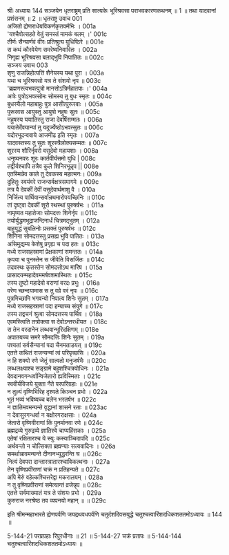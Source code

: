 श्रीः
अध्यायः 144
सञ्जयेन धृतराष्ट्रम् प्रति सात्यकेः भूरिश्रवसा पराभवकारणकथनम् ॥ 1 ॥ तथा यादवानां प्रशंसनम् ॥ 2 ॥
धृतराष्ट्र उवाच 	001  
अजितो द्रोणराधेयविकर्णकृतवर्मभिः ।	001a  
\'यश्चैवोत्सहते वेतुं समस्तं मामकं बलम् ।\'	001c  
तीर्णः सैन्यार्णवं वीरः प्रतिश्रुत्य युधिष्ठिरे ॥	001e  
स कथं कौरवेयेण समरेष्वनिवारितः ।	002a  
निगृह्य भूरिश्रवसा बलाद्भुवि निपातितः ॥	002c  
सञ्जय उवाच 	003  
शृणु राजन्निहोत्पत्तिं शैनेयस्य यथा पुरा ।	003a  
यथा च भूरिश्रवसो यत्र ते संशयो नृप ॥	003c  
\'ब्रह्मणस्त्वभवत्पुत्रो मानसोऽत्रिर्महातपाः ।\'	004a  
अत्रेः पुत्रोऽभवत्सोमः सोमस्य तु बुधः स्मृतः ॥	004c  
बुधस्यैलो महाबाहुः पुत्र आसीत्पुरूरवाः ।	005a  
पुरूरवस आयुस्तु आयुषो नहुषः सुतः ॥	005c  
नहुषस्य ययातिस्तु राजा देवर्षिसम्मतः ।	006a  
ययातेर्देवयान्यां तु यदुर्ज्येष्ठोऽभवत्सुतः ॥	006c  
यदोरभूदन्ववाये आजमीढ इति स्मृतः ।	007a  
यादवस्तस्य तु सुतः शूरस्त्रैलोक्यसम्मतः ॥	007c  
शूरस्य शौरिर्नृवरो वसुदेवो महायशाः ।	008a  
धनुष्यनवरः शूरः कार्तवीर्यसमो युधि |	008c  
तद्वीर्यश्चापि तत्रैव कुले शिनिरभून्नृप ||	008e  
एतस्मिन्नेव काले तु देवकस्य महात्मनः।	009a  
दुहितुः स्वयंवरे राजन्सर्वक्षत्रसमागमे ॥	009c  
तत्र वै देवकीं देवीं वसुदेवार्थमाशु वै ।	010a  
निर्जित्य पार्थिवान्सर्वान्रथमारोपयच्छिनिः ॥	010c  
तां दृष्ट्वा देवकीं शूरो रथस्थां पुरुषर्षभः ।	011a  
नामृष्यत महातेजाः सोमदत्तः शिनेर्नृप ॥	011c  
तयोर्युद्धमभूद्राजन्दिनार्धं चित्रमद्भुतम् ।	012a  
बाहुयुद्धं सुबलिनोः प्रसक्तं पुरुषर्षभः ॥	012c  
शिनिना सोमदत्तस्तु प्रसह्य भुवि पातितः ।	013a  
असिमुद्यम्य केशेषु प्रगृह्य च पदा हतः ॥	013c  
मध्ये राजसहस्राणां प्रेक्षकाणां समन्ततः ।	014a  
कृपया च पुनस्तेन स जीवेति विसर्जितः ॥	014c  
तदवस्थः कृतस्तेन सोमदत्तोऽथ मारिष ।	015a  
प्रासादयन्महादेवममर्षवशमास्थितः ॥	015c  
तस्य तुष्टो महादेवो वराणां वरदः प्रभुः ।	016a  
वरेण च्छन्दयामास स तु वव्रे वरं नृपः ॥	016c  
पुत्रमिच्छामि भगवन्यो निपात्य शिनेः सुतम् ।	017a  
मध्ये राजसहस्राणां पदा हन्याच्च संयुगे ॥	017c  
तस्य तद्वचनं श्रुत्वा सोमदत्तस्य पार्थिव ।	018a  
एवमस्त्विति तत्रोक्त्वा स देवोऽन्तरधीयत ।	018c  
स तेन वरदानेन लब्धवान्भूरिदक्षिणम् ॥	018e  
अपातयच्च समरे सौमदत्तिः शिनेः सुतम् ।	019a  
पश्यतां सर्वसैन्यानां पदा चैनमताडयत् ॥	019c  
एतत्ते कथितं राजन्यन्मां त्वं परिपृच्छसि ।	020a  
न हि शक्यो रणे जेतुं सात्वतो मनुजर्षभैः ॥	020c  
लब्धलक्ष्याश्च सङ्ग्रामे बहुशश्चित्रयोधिनः ।	021a  
देवदानवगन्धर्वान्विजेतारो ह्यविस्मिताः ।	021c  
स्ववीर्यविजये युक्ता नैते परपरिग्रहाः ॥	021e  
न तुल्यं वृष्णिभिरिह दृश्यते किञ्चन प्रभो ।	022a  
भूतं भव्यं भविष्यच्च बलेन भरतर्षभ ॥		022c  
न ज्ञातिमवमन्यन्ते वृद्धानां शासने रताः ॥		023ac  
न देवासुरगन्धर्वा न यक्षोरगराक्षसाः ।	024a  
जेतारो वृष्णिवीराणां किं पुनर्मानवा रणे ॥	024c  
ब्रह्मद्रव्ये गुरुद्रव्ये ज्ञातिस्वे चाप्यहिंसकाः ।	025a  
एतेषां रक्षितारश्च ये स्युः कस्याञ्चिदापदि ॥	025c  
अर्थवन्तो न चोत्सिक्ता ब्रह्मण्याः सत्यवादिनः ।	026a  
समर्थान्नावमन्यन्ते दीनानभ्युद्धरन्ति च ॥	026c  
नित्यं देवपरा दान्तास्त्रातारश्चाविकत्थनाः ।	027a  
तेन वृष्णिप्रवीराणां चक्रं न प्रतिहन्यते ॥	027c  
अपि मेरुं वहेत्कश्चित्तरेद्वा मकरालयम् ।	028a  
न तु वृष्णिप्रवीराणां समेत्यान्तं व्रजेन्नृप ॥	028c  
एतत्ते सर्वमाख्यातं यत्र ते संशयः प्रभो ।	029a  
कुरुराज नरश्रेष्ठ तव व्यपनयो महान् ॥ ॥	029c  

इति श्रीमन्महाभारते द्रोणपर्वणि जयद्रथवधपर्वणि चतुर्दशदिवसयुद्धे चतुश्चत्वारिंशदधिकशततमोऽध्यायः ॥ 144 ॥

5-144-21 परप्रग्रहाः रिपुरधीनाः ॥ 21 ॥ 5-144-27 चक्रं प्रतापः ॥ 5-144-144 चतुश्चत्वारिंशदधिकशततमोऽध्यायः ॥
